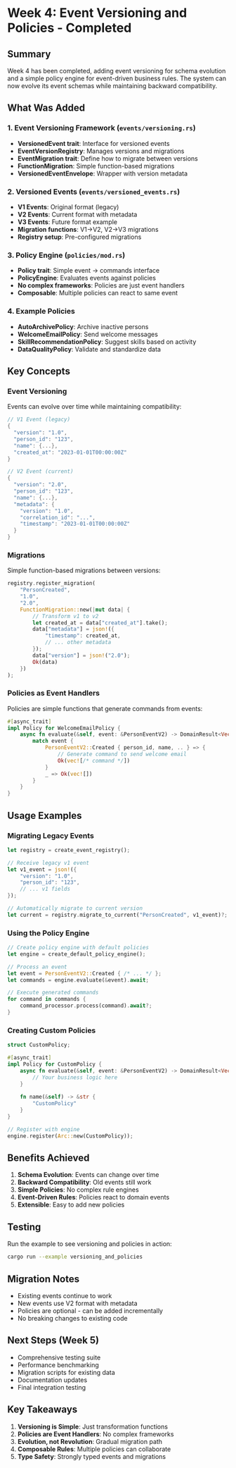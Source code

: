 # Week 4: Event Versioning and Policies - Completed

## Summary

Week 4 has been completed, adding event versioning for schema evolution and a simple policy engine for event-driven business rules. The system can now evolve its event schemas while maintaining backward compatibility.

## What Was Added

### 1. Event Versioning Framework (`events/versioning.rs`)
- **VersionedEvent trait**: Interface for versioned events
- **EventVersionRegistry**: Manages versions and migrations
- **EventMigration trait**: Define how to migrate between versions
- **FunctionMigration**: Simple function-based migrations
- **VersionedEventEnvelope**: Wrapper with version metadata

### 2. Versioned Events (`events/versioned_events.rs`)
- **V1 Events**: Original format (legacy)
- **V2 Events**: Current format with metadata
- **V3 Events**: Future format example
- **Migration functions**: V1→V2, V2→V3 migrations
- **Registry setup**: Pre-configured migrations

### 3. Policy Engine (`policies/mod.rs`)
- **Policy trait**: Simple event → commands interface
- **PolicyEngine**: Evaluates events against policies
- **No complex frameworks**: Policies are just event handlers
- **Composable**: Multiple policies can react to same event

### 4. Example Policies
- **AutoArchivePolicy**: Archive inactive persons
- **WelcomeEmailPolicy**: Send welcome messages
- **SkillRecommendationPolicy**: Suggest skills based on activity
- **DataQualityPolicy**: Validate and standardize data

## Key Concepts

### Event Versioning

Events can evolve over time while maintaining compatibility:

```rust
// V1 Event (legacy)
{
  "version": "1.0",
  "person_id": "123",
  "name": {...},
  "created_at": "2023-01-01T00:00:00Z"
}

// V2 Event (current)
{
  "version": "2.0",
  "person_id": "123",
  "name": {...},
  "metadata": {
    "version": "1.0",
    "correlation_id": "...",
    "timestamp": "2023-01-01T00:00:00Z"
  }
}
```

### Migrations

Simple function-based migrations between versions:

```rust
registry.register_migration(
    "PersonCreated",
    "1.0",
    "2.0",
    FunctionMigration::new(|mut data| {
        // Transform v1 to v2
        let created_at = data["created_at"].take();
        data["metadata"] = json!({
            "timestamp": created_at,
            // ... other metadata
        });
        data["version"] = json!("2.0");
        Ok(data)
    })
);
```

### Policies as Event Handlers

Policies are simple functions that generate commands from events:

```rust
#[async_trait]
impl Policy for WelcomeEmailPolicy {
    async fn evaluate(&self, event: &PersonEventV2) -> DomainResult<Vec<PersonCommand>> {
        match event {
            PersonEventV2::Created { person_id, name, .. } => {
                // Generate command to send welcome email
                Ok(vec![/* command */])
            }
            _ => Ok(vec![])
        }
    }
}
```

## Usage Examples

### Migrating Legacy Events

```rust
let registry = create_event_registry();

// Receive legacy v1 event
let v1_event = json!({
    "version": "1.0",
    "person_id": "123",
    // ... v1 fields
});

// Automatically migrate to current version
let current = registry.migrate_to_current("PersonCreated", v1_event)?;
```

### Using the Policy Engine

```rust
// Create policy engine with default policies
let engine = create_default_policy_engine();

// Process an event
let event = PersonEventV2::Created { /* ... */ };
let commands = engine.evaluate(&event).await;

// Execute generated commands
for command in commands {
    command_processor.process(command).await?;
}
```

### Creating Custom Policies

```rust
struct CustomPolicy;

#[async_trait]
impl Policy for CustomPolicy {
    async fn evaluate(&self, event: &PersonEventV2) -> DomainResult<Vec<PersonCommand>> {
        // Your business logic here
    }
    
    fn name(&self) -> &str {
        "CustomPolicy"
    }
}

// Register with engine
engine.register(Arc::new(CustomPolicy));
```

## Benefits Achieved

1. **Schema Evolution**: Events can change over time
2. **Backward Compatibility**: Old events still work
3. **Simple Policies**: No complex rule engines
4. **Event-Driven Rules**: Policies react to domain events
5. **Extensible**: Easy to add new policies

## Testing

Run the example to see versioning and policies in action:

```bash
cargo run --example versioning_and_policies
```

## Migration Notes

- Existing events continue to work
- New events use V2 format with metadata
- Policies are optional - can be added incrementally
- No breaking changes to existing code

## Next Steps (Week 5)

- Comprehensive testing suite
- Performance benchmarking
- Migration scripts for existing data
- Documentation updates
- Final integration testing

## Key Takeaways

1. **Versioning is Simple**: Just transformation functions
2. **Policies are Event Handlers**: No complex frameworks
3. **Evolution, not Revolution**: Gradual migration path
4. **Composable Rules**: Multiple policies can collaborate
5. **Type Safety**: Strongly typed events and migrations